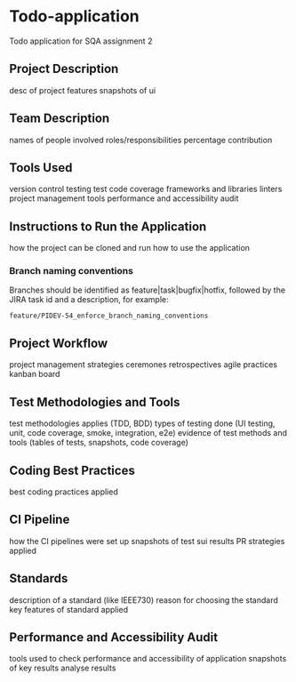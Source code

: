 # Todo-application

Todo application for SQA assignment 2

## Project Description

desc of project
features
snapshots of ui

## Team Description

names of people involved
roles/responsibilities
percentage contribution

## Tools Used

version control
testing
test code coverage
frameworks and libraries
linters
project management tools
performance and accessibility audit

## Instructions to Run the Application

how the project can be cloned and run
how to use the application

### Branch naming conventions

Branches should be identified as feature|task|bugfix|hotfix, followed by the JIRA task id and a description, for example:

```
feature/PIDEV-54_enforce_branch_naming_conventions
```

## Project Workflow

project management strategies
ceremones
retrospectives
agile practices
kanban board

## Test Methodologies and Tools

test methodologies applies (TDD, BDD)
types of testing done (UI testing, unit, code coverage, smoke, integration, e2e)
evidence of test methods and tools (tables of tests, snapshots, code coverage)

## Coding Best Practices

best coding practices applied

## CI Pipeline

how the CI pipelines were set up
snapshots of test sui results
PR strategies applied

## Standards

description of a standard (like IEEE730)
reason for choosing the standard
key features of standard applied

## Performance and Accessibility Audit

tools used to check performance and accessibility of application
snapshots of key results
analyse results
